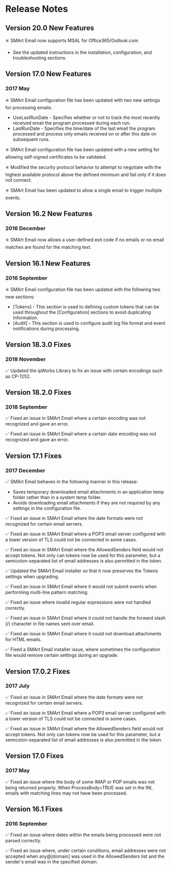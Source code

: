 # Release Notes

## Version 20.0 New Features
:eight_spoked_asterisk: SMArt Email now supports MSAL for Office365/Outlook.com
* See the updated instructions in the installation, configuration, and troubleshooting sections.

## Version 17.0 New Features

### 2017 May
:eight_spoked_asterisk:	SMArt Email configuration file has been updated with two new settings for processing emails:
* UseLastRunDate - Specifies whether or not to track the most recently received email the program processed during each run.
* LastRunDate - Specifies the time/date of the last email the program processed and process only emails received on or after this date on subsequent runs.

:eight_spoked_asterisk: SMArt Email configuration file has been updated with a new setting for allowing self-signed certificates to be validated.

:eight_spoked_asterisk: Modified the security protocol behavior to attempt to negotiate with the highest available protocol above the defined minimum and fail only if it does not connect.

:eight_spoked_asterisk: SMArt Email has been updated to allow a single email to trigger multiple events.
 
## Version 16.2 New Features

### 2016 December

:eight_spoked_asterisk: SMArt Email now allows a user-defined exit code if no emails or no email matches are found for the matching text.
 
## Version 16.1 New Features

### 2016 September

:eight_spoked_asterisk: SMArt Email configuration file has been updated with the following two new sections:
* [Tokens] - This section is used to defining custom tokens that can be used throughout the [Configuration] sections to avoid duplicating information.
* [Audit] - This section is used to configure audit log file format and event notifications during processing.
 
## Version 18.3.0 Fixes

### 2018 November

:white_check_mark: Updated the ipWorks Library to fix an issue with certain encodings such as CP-1252.
 
## Version 18.2.0 Fixes

### 2018 September

:white_check_mark: Fixed an issue in SMArt Email where a certain encoding was not recognized and gave an error.

:white_check_mark: Fixed an issue in SMArt Email where a certain date encoding was not recognized and gave an error.
 
## Version 17.1 Fixes

### 2017 December

:white_check_mark: SMArt Email behaves in the following manner in this release:
* Saves temporary downloaded email attachments in an application temp folder rather than in a system temp folder.
* Avoids downloading email attachments if they are not required by any settings in the configuration file.

:white_check_mark: Fixed an issue in SMArt Email where the date formats were not recognized for certain email servers.

:white_check_mark: Fixed an issue in SMArt Email where a POP3 email server configured with a lower version of TLS could not be connected in some cases.

:white_check_mark: Fixed an issue in SMArt Email where the AllowedSenders field would not accept tokens. Not only can tokens now be used for this parameter, but a semicolon-separated list of email addresses is also permitted in the token.

:white_check_mark: Updated the SMArt Email installer so that it now preserves the Tokens settings when upgrading.

:white_check_mark: Fixed an issue in SMArt Email where it would not submit events when performing multi-line pattern matching.

:white_check_mark: Fixed an issue where invalid regular expressions were not handled correctly.

:white_check_mark: Fixed an issue in SMArt Email where it could not handle the forward slash (/) character in file names sent over email.

:white_check_mark: Fixed an issue in SMArt Email where it could not download attachments for HTML emails.

:white_check_mark: Fixed a SMArt Email installer issue, where sometimes the configuration file would remove certain settings during an upgrade.
 
## Version 17.0.2 Fixes

### 2017 July

:white_check_mark: Fixed an issue in SMArt Email where the date formats were not recognized for certain email servers.

:white_check_mark: Fixed an issue in SMArt Email where a POP3 email server configured with a lower version of TLS could not be connected in some cases.

:white_check_mark: Fixed an issue in SMArt Email where the AllowedSenders field would not accept tokens. Not only can tokens now be used for this parameter, but a semicolon-separated list of email addresses is also permitted in the token.
 
## Version 17.0 Fixes

### 2017 May

:white_check_mark: Fixed an issue where the body of some IMAP or POP emails was not being returned properly. When ProcessBody=TRUE was set in the INI, emails with matching lines may not have been processed.
 
## Version 16.1 Fixes

### 2016 September

:white_check_mark: Fixed an issue where dates within the emails being processed were not parsed correctly.

:white_check_mark: Fixed an issue where, under certain conditions, email addresses were not accepted when any@[domain] was used in the AllowedSenders list and the sender's email was in the specified domain.
